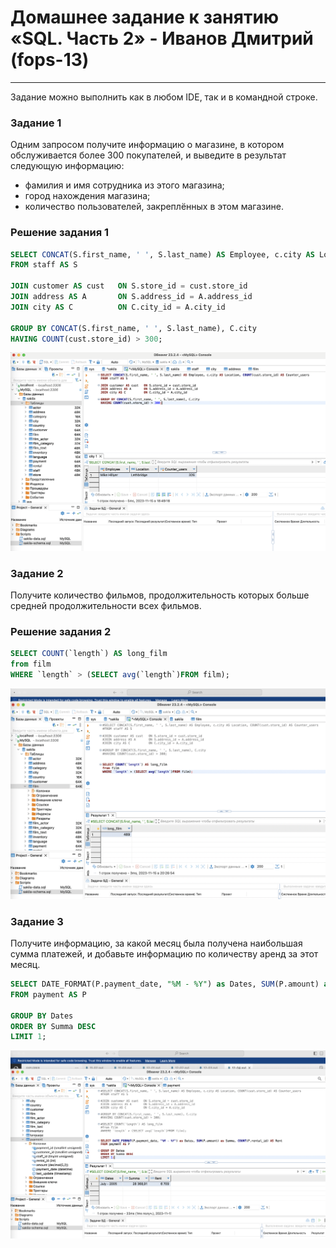 # Домашнее задание к занятию «SQL. Часть 2» - Иванов Дмитрий (fops-13)

---

Задание можно выполнить как в любом IDE, так и в командной строке.

### Задание 1

Одним запросом получите информацию о магазине, в котором обслуживается более 300 покупателей, и выведите в результат следующую информацию: 
- фамилия и имя сотрудника из этого магазина;
- город нахождения магазина;
- количество пользователей, закреплённых в этом магазине.

### Решение задания 1
```sql
SELECT CONCAT(S.first_name, ' ', S.last_name) AS Employee, c.city AS Location, COUNT(cust.store_id) AS Counter_users
FROM staff AS S

JOIN customer AS cust   ON S.store_id = cust.store_id
JOIN address AS A       ON S.address_id = A.address_id 
JOIN city AS C          ON C.city_id = A.city_id 

GROUP BY CONCAT(S.first_name, ' ', S.last_name), C.city
HAVING COUNT(cust.store_id) > 300;
```
![12-04_1](https://github.com/dmlorren/netology-homework/blob/main/Data_storage/img/12-04_1.png)

### Задание 2
Получите количество фильмов, продолжительность которых больше средней продолжительности всех фильмов.

### Решение задания 2
```sql
SELECT COUNT(`length`) AS long_film
from film
WHERE `length` > (SELECT avg(`length`)FROM film);
```
![12-04_2](https://github.com/dmlorren/netology-homework/blob/main/Data_storage/img/12-04_2.png)

### Задание 3

Получите информацию, за какой месяц была получена наибольшая сумма платежей, и добавьте информацию по количеству аренд за этот месяц.
```sql
SELECT DATE_FORMAT(P.payment_date, "%M - %Y") as Dates, SUM(P.amount) as Summa, COUNT(P.rental_id) AS Rent
FROM payment AS P

GROUP BY Dates
ORDER BY Summa DESC
LIMIT 1;
```
![12-04_3](https://github.com/dmlorren/netology-homework/blob/main/Data_storage/img/12-04_3.png)